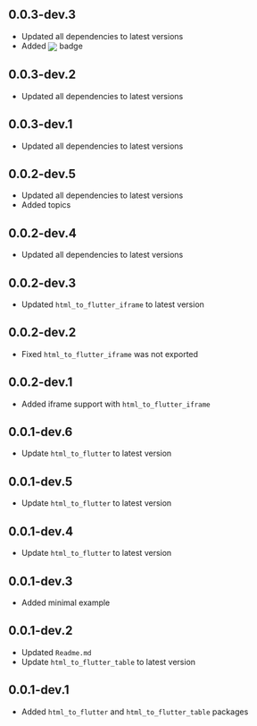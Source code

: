 ## 0.0.3-dev.3

- Updated all dependencies to latest versions
- Added <img src="https://zerodha.tech/static/images/github-badge.svg" align="center" /></a> badge

## 0.0.3-dev.2

- Updated all dependencies to latest versions

## 0.0.3-dev.1

- Updated all dependencies to latest versions

## 0.0.2-dev.5

- Updated all dependencies to latest versions
- Added topics

## 0.0.2-dev.4

- Updated all dependencies to latest versions

## 0.0.2-dev.3

- Updated `html_to_flutter_iframe` to latest version

## 0.0.2-dev.2

- Fixed `html_to_flutter_iframe` was not exported

## 0.0.2-dev.1

- Added iframe support with `html_to_flutter_iframe`

## 0.0.1-dev.6

- Update `html_to_flutter` to latest version

## 0.0.1-dev.5

- Update `html_to_flutter` to latest version

## 0.0.1-dev.4

- Update `html_to_flutter` to latest version

## 0.0.1-dev.3

- Added minimal example

## 0.0.1-dev.2

- Updated `Readme.md`
- Update `html_to_flutter_table` to latest version

## 0.0.1-dev.1

- Added `html_to_flutter` and `html_to_flutter_table` packages
